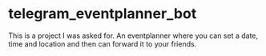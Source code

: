# telegram_eventplanner_bot
This is a project I was asked for. An eventplanner where you can set a date, time and location and then can forward it to your friends.
